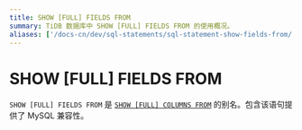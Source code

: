 ```yaml
---
title: SHOW [FULL] FIELDS FROM
summary: TiDB 数据库中 SHOW [FULL] FIELDS FROM 的使用概况。
aliases: ['/docs-cn/dev/sql-statements/sql-statement-show-fields-from/','/docs-cn/dev/reference/sql/statements/show-fields-from/']
---
```


# SHOW [FULL] FIELDS FROM

`SHOW [FULL] FIELDS FROM` 是 [`SHOW [FULL] COLUMNS FROM`](/sql-statements/sql-statement-show-columns-from.md) 的别名。包含该语句提供了 MySQL 兼容性。
